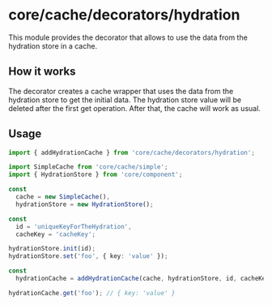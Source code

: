 # core/cache/decorators/hydration

This module provides the decorator that allows to use the data from the hydration store in a cache.

## How it works

The decorator creates a cache wrapper that uses the data from the hydration store to get the initial data.
The hydration store value will be deleted after the first get operation. After that, the cache will work as usual.

## Usage

```typescript
import { addHydrationCache } from 'core/cache/decorators/hydration';

import SimpleCache from 'core/cache/simple';
import { HydrationStore } from 'core/component';

const
  cache = new SimpleCache(),
  hydrationStore = new HydrationStore();

const
  id = 'uniqueKeyForTheHydration',
  cacheKey = 'cacheKey';

hydrationStore.init(id);
hydrationStore.set('foo', { key: 'value' });

const
  hydrationCache = addHydrationCache(cache, hydrationStore, id, cacheKey);

hydrationCache.get('foo'); // { key: 'value' }
```


